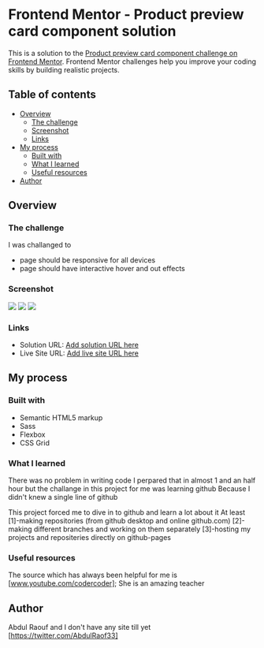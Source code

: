 # Frontend Mentor - Product preview card component solution

This is a solution to the [Product preview card component challenge on Frontend Mentor](https://www.frontendmentor.io/challenges/product-preview-card-component-GO7UmttRfa). Frontend Mentor challenges help you improve your coding skills by building realistic projects.

## Table of contents

- [Overview](#overview)
  - [The challenge](#the-challenge)
  - [Screenshot](#screenshot)
  - [Links](#links)
- [My process](#my-process)
  - [Built with](#built-with)
  - [What I learned](#what-i-learned)
  - [Useful resources](#useful-resources)
- [Author](#author)


## Overview

### The challenge

I was challanged to
- page should be responsive for all devices
- page should have interactive hover and out effects

### Screenshot

![](screenshots/Desktop.png)
![](screenshots/tablet.png)
![](screenshots/Mobile.png)

### Links

- Solution URL: [Add solution URL here](https://github.com/raoufrofi/frontend-mentor-1st-project)
- Live Site URL: [Add live site URL here](https://raoufrofi.github.io/frontend-mentor-1st-project/)

## My process

### Built with

- Semantic HTML5 markup
- Sass
- Flexbox
- CSS Grid

### What I learned

There was no problem in writing code I perpared that in almost 1 and an half hour but the challange in this project for me was learning github
Because I didn't knew a single line of github

This project forced me to dive in to github and learn a lot about it
At least
[1]-making repositories (from github desktop and online github.com)
[2]-making different branches and working on them separately
[3]-hosting my projects and repositeries directly on github-pages

### Useful resources

The source which has always been helpful for me is [www.youtube.com/codercoder];
She is an amazing teacher

## Author

Abdul Raouf and I don't have any site till yet
[https://twitter.com/AbdulRaof33]
